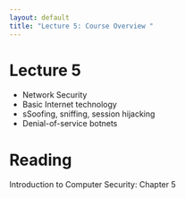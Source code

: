 ```yaml
---
layout: default
title: "Lecture 5: Course Overview "
---
```


# Lecture 5

- Network Security
- Basic Internet technology
- sSoofing, sniffing, session hijacking
- Denial-of-service botnets

# Reading 

Introduction to Computer Security: Chapter 5
